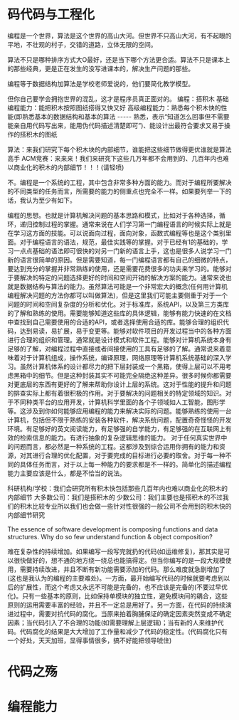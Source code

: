 


# 码代码与工程化
编程是一个世界，算法是这个世界的高山大河。但世界不只高山大河，有不起眼的平地，不壮观的村子，交错的道路，立体无限的空间。


算法不只是哪种排序方式大O最好，还是当下哪个方法更合适。算法不只是课本上的那些经典，更是正在发生的没写进课本的，解决生产问题的那些。


编程等于数据结构加算法是学校老师爱说的，他们要简化教学模型。


但你自己要学会拥抱世界的混乱，这才是程序员真正面对的。
编程：搭积木
基础编程能力：能把积木按照图纸搭得又快又好
高级编程能力：熟悉每个积木快的性能(即熟悉基本的数据结构和基本的算法 ----- 熟悉，表示“知道怎么回事但不需要能亲自用代码写出来，能用伪代码描述清楚即可”)、能设计出最符合要求又易于操作的搭积木的图纸


算法：来我们研究下每个积木块的内部细节，谁能把这些细节做得更优谁就是算法高手
ACM竞赛：来来来！我们来研究下这些几万年都不会用到的、几百年内也难以商业化的积木的内部细节！！！(请轻喷)



不。编程是一个系统的工程，其中包含非常多种方面的能力。而对于编程所要解决的不同类型的任务而言，所需要的能力的侧重点也完全不一样。如果要列举一下的话，我认为至少有如下。

编程的思想。也就是计算机解决问题的基本思路和模式，比如对于各种选择，循环，递归控制过程的掌握。通常来说在人们学习第一门编程语言的时候实际上就是在学习这方面的技能。可以说面向过程，面向对象，函数式编程等也是这个类别里面。对于编程语言的语法，规范，最佳实践等的掌握。对于已经有1的基础的，学习一点点基础的语法即可很快的对另一门新的语言上手，这也是很多人说学习一门新的语言很简单的原因。但是需要知道，每一门编程语言都有自己的细微的特点，要达到充分的掌握并非常熟练的使用，还是需要花费很多的功夫来学习的。能够对于要解决的特定的问题选择更好的时间和空间开销的解决方案的能力。通常来说也就是数据结构与算法的能力。虽然算法可能是一个非常宏大的概念(任何用计算机编程解决问题的方法你都可以叫做算法)，但是这里我们可能主要侧重于对于一个问题的时间和空间复杂度的分析和优化。对于标准库，系统API，以及第三方类库的了解和熟练的使用。需要能够知道这些库的具体逻辑，能够有能力快速的在文档中查找到自己需要使用的合适的API，或者选择使用合适的库。能够合理的组织代码，达到易读，易扩展，易于变更等。能够对软件项目的开发过程当中的各种方面进行合理的组织和管理。通常就是设计模式和软件工程。能够对计算机系统本身有足够的了解，对编程过程中直接或者间接使用的工具有足够的了解。通常说来着意味着对于计算机组成，操作系统，编译原理，网络原理等计算机系统基础的深入学习。虽然计算机体系的设计都尽力的把下层封装成一个黑箱，使得上层可以不用考虑黑箱中的细节。但是这种封装其实不可能完全隔绝这种差异。很多时候你都需要对更底层的东西有更好的了解来帮助你设计上层的系统。这对于性能的提升和问题的排查实际上都有着很积极的作用。对于要解决的问题相关的特定领域的知识。对于不同种类平台的应用开发，计算机科学里面的各个子领域如人工智能，图形学等。这涉及到你如何能够应用编程的能力来解决实际的问题。能够熟练的使用一台计算机，包括但不限于熟练的安装各种软件，解决系统问题，配置奇奇怪怪的开发环境。有足够好的英文阅读能力，有足够强的自学能力，有足够强的在互联网上有效的检索信息的能力。有进行抽象的复杂逻辑思维的能力。
对于任何真实世界中的问题而言，都必然是一种系统的工程。这都涉及到综合运用你拥有的能力和资源，对其进行合理的优化配置，对于要完成的目标进行必要的取舍。对于每一种不同的具体任务而言，对于以上每一种能力的要求都是不一样的。简单化的描述编程能力主要应该是什么，都是不恰当的说法。


科研机构/学校：我们会研究所有积木快包括那些几百年内也难以商业化的积木的内部细节
大多数公司：我们是搭积木的
少数公司：我们主要也是搭积木的不过我们的积木比较专业所以我们也会做一些针对性很强的一般公司不会用到的积木快的内部细节研究


The essence of software development is composing functions and data structures. Why do so few understand function & object composition?

难在复杂性的持续增加。如果编写一段写完就扔的代码(如运维修复)，那其实是可以很快做好的，想不通的地方绕一绕总也能搞得定。但当你编写的是一段大规模使用，需要持续改进，并且不断有新功能需要添加的代码。那么难度就急剧增加了(这也是我认为的编程的主要难处)。一方面，最开始编写代码的时候就要考虑到以后的扩展性，而这个考虑又永远不可能是完备的，也不应该是完备的(不要过早优化)。只有一些基本的原则，比如保持单模块的独立性，避免模块间的耦合，这些原则的运用需要丰富的经验，并且不一定总是用好了。另一方面，在代码的持续演进过程中，需要对抗代码的腐化。当原来拍着胸脯保证的确定因素突然变成不确定因素；当代码引入了不合理的功能(如需要理解上层逻辑)；当有新的人来维护代码。代码腐化的结果是大大增加了工作量和减少了代码的稳定性。(代码腐化只有一个好处，天天加班，显得事情很多，搞不好能把领导唬住)


# 代码之殇


# 编程能力

